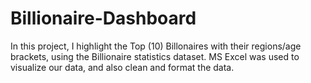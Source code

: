# Billionaire-Dashboard
In  this project, I highlight the Top (10) Billonaires with their regions/age brackets, using the Billionaire statistics dataset.
MS Excel was used to visualize our data, and also clean and format the data.
